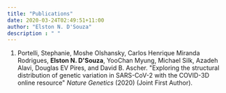 ```yaml
---
title: "Publications"
date: 2020-03-24T02:49:51+11:00
author: "Elston N. D'Souza"
description : " "
---
```


1. Portelli, Stephanie, Moshe Olshansky, Carlos Henrique Miranda Rodrigues, **Elston N. D'Souza**, YooChan Myung, Michael Silk, Azadeh Alavi, Douglas EV Pires, and David B. Ascher. "Exploring the structural distribution of genetic variation in SARS-CoV-2 with the COVID-3D online resource" *Nature Genetics* (2020) (Joint First Author). 
